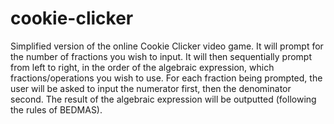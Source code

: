 # cookie-clicker
Simplified version of the online Cookie Clicker video game.
It will prompt for the number of fractions you wish to input. 
It will then sequentially prompt from left to right, in the order of the algebraic expression, which fractions/operations you wish to use. 
For each fraction being prompted, the user will be asked to input the numerator first, then the denominator second. 
The result of the algebraic expression will be outputted (following the rules of BEDMAS).
